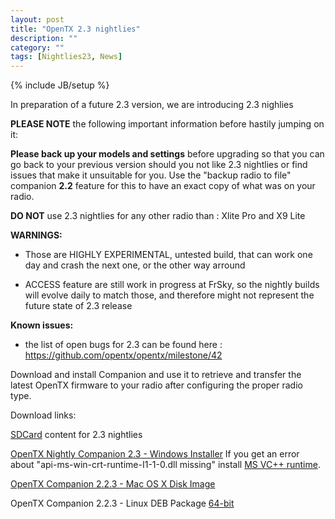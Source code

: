 ```yaml
---
layout: post
title: "OpenTX 2.3 nightlies"
description: ""
category: ""
tags: [Nightlies23, News]
---
```

{% include JB/setup %}

In preparation of a future 2.3 version, we are introducing 2.3 nighlies

**PLEASE NOTE** the following important information before hastily jumping on it:

**Please back up your models and settings** before upgrading so that you can go back to your previous version should you not like 2.3 nightlies or find issues that make it unsuitable for you. Use the "backup radio to file" companion **2.2** feature for this to have an exact copy of what was on your radio.

**DO NOT** use 2.3 nightlies for any other radio than : Xlite Pro and X9 Lite 

**WARNINGS:**

- Those are HIGHLY EXPERIMENTAL, untested build, that can work one day and crash the next one, or the other way arround

- ACCESS feature are still work in progress at FrSky, so the nightly builds will evolve daily to match those, and therefore might not represent the future state of 2.3 release

**Known issues:**

- the list of open bugs for 2.3 can be found here : https://github.com/opentx/opentx/milestone/42

Download and install Companion and use it to retrieve and transfer the latest OpenTX firmware to your radio after configuring the proper radio type.

Download links:

[SDCard](http://downloads.open-tx.org/2.3/nightlies/sdcard/) content for 2.3 nightlies 

[OpenTX Nightly Companion 2.3 - Windows Installer](https://downloads.open-tx.org/2.3/nightlies/companion/windows/)
If you get an error about "api-ms-win-crt-runtime-I1-1-0.dll missing" install [MS VC++ runtime](https://support.microsoft.com/en-us/help/2999226/update-for-universal-c-runtime-in-windows).

[OpenTX Companion 2.2.3 - Mac OS X Disk Image](https://downloads.open-tx.org/2.3/nightlies/companion/macosx/)

OpenTX Companion 2.2.3 - Linux DEB Package [64-bit](https://downloads.open-tx.org/2.3/nightlies/companion/linux/)

